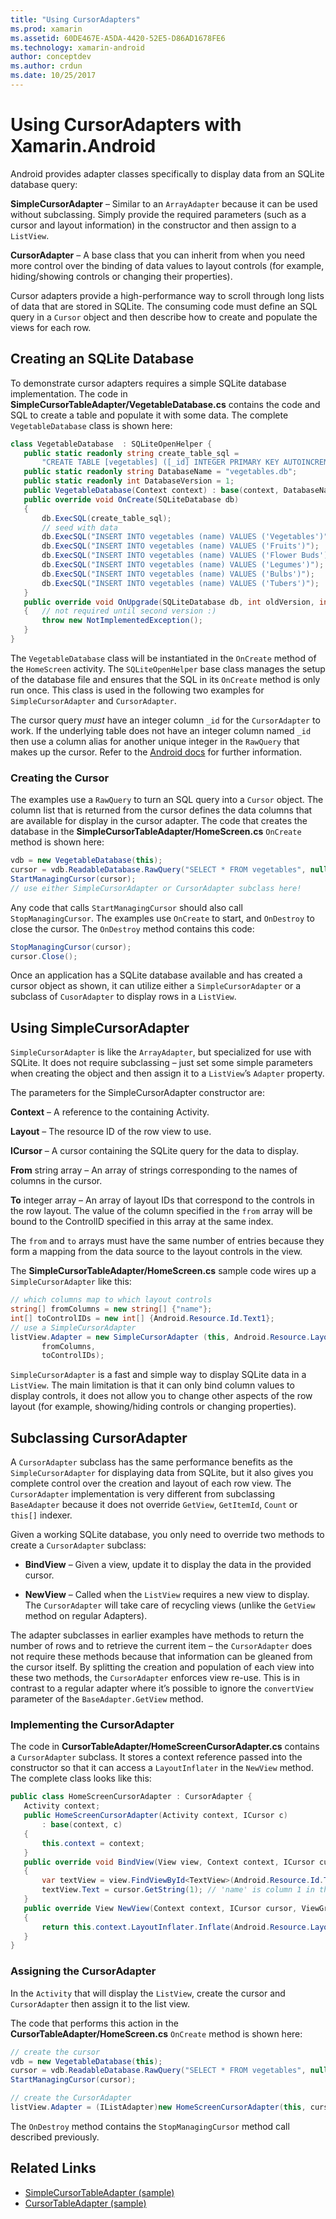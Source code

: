 ```yaml
---
title: "Using CursorAdapters"
ms.prod: xamarin
ms.assetid: 60DE467E-A5DA-4420-52E5-D86AD1678FE6
ms.technology: xamarin-android
author: conceptdev
ms.author: crdun
ms.date: 10/25/2017
---
```


# Using CursorAdapters with Xamarin.Android

Android provides adapter classes specifically to display data from an SQLite
database query:

 **SimpleCursorAdapter** – Similar to an `ArrayAdapter` because it can be used without subclassing. Simply provide the required parameters (such as a cursor and layout information) in the constructor and then assign to a `ListView`.

 **CursorAdapter** – A base class that you can inherit from
  when you need more control over the binding of data values to layout controls
  (for example, hiding/showing controls or changing their properties).

Cursor adapters provide a high-performance way to scroll through long lists
of data that are stored in SQLite. The consuming code must define an SQL query
in a `Cursor` object and then describe how to create and
populate the views for each row.

## Creating an SQLite Database

To demonstrate cursor adapters requires a simple SQLite database
  implementation. The code in **SimpleCursorTableAdapter/VegetableDatabase.cs**
  contains the code and SQL to create a table and populate it with some data.
  The complete `VegetableDatabase` class is shown here:

```csharp
class VegetableDatabase  : SQLiteOpenHelper {
   public static readonly string create_table_sql =
       "CREATE TABLE [vegetables] ([_id] INTEGER PRIMARY KEY AUTOINCREMENT NOT NULL UNIQUE, [name] TEXT NOT NULL UNIQUE)";
   public static readonly string DatabaseName = "vegetables.db";
   public static readonly int DatabaseVersion = 1;
   public VegetableDatabase(Context context) : base(context, DatabaseName, null, DatabaseVersion) { }
   public override void OnCreate(SQLiteDatabase db)
   {
       db.ExecSQL(create_table_sql);
       // seed with data
       db.ExecSQL("INSERT INTO vegetables (name) VALUES ('Vegetables')");
       db.ExecSQL("INSERT INTO vegetables (name) VALUES ('Fruits')");
       db.ExecSQL("INSERT INTO vegetables (name) VALUES ('Flower Buds')");
       db.ExecSQL("INSERT INTO vegetables (name) VALUES ('Legumes')");
       db.ExecSQL("INSERT INTO vegetables (name) VALUES ('Bulbs')");
       db.ExecSQL("INSERT INTO vegetables (name) VALUES ('Tubers')");
   }
   public override void OnUpgrade(SQLiteDatabase db, int oldVersion, int newVersion)
   {   // not required until second version :)
       throw new NotImplementedException();
   }
}
```

The `VegetableDatabase` class will be instantiated in the `OnCreate`
method of the `HomeScreen` activity. The `SQLiteOpenHelper` base class
manages the setup of the database file and ensures that the SQL in its
`OnCreate` method is only run once. This class is used in the following
two examples for `SimpleCursorAdapter` and `CursorAdapter`.

The cursor query *must* have an integer column `_id` for the
`CursorAdapter` to work. If the underlying table does not have an
integer column named `_id` then use a column alias for another unique
integer in the `RawQuery` that makes up the cursor. Refer to the
[Android docs](xref:Android.Widget.CursorAdapter)
for further information.

### Creating the Cursor

The examples use a `RawQuery` to turn an SQL query into a `Cursor`
object. The column list that is returned from the cursor defines the
data columns that are available for display in the cursor adapter. The
code that creates the database in the
**SimpleCursorTableAdapter/HomeScreen.cs** `OnCreate` method is shown
here:

```csharp
vdb = new VegetableDatabase(this);
cursor = vdb.ReadableDatabase.RawQuery("SELECT * FROM vegetables", null); // cursor query
StartManagingCursor(cursor);
// use either SimpleCursorAdapter or CursorAdapter subclass here!
```

Any code that calls `StartManagingCursor` should also
call `StopManagingCursor`. The examples use `OnCreate` to start, and `OnDestroy` to
close the cursor. The `OnDestroy` method contains this
code:

```csharp
StopManagingCursor(cursor);
cursor.Close();
```

Once an application has a SQLite database available and has created a
cursor object as shown, it can utilize either a `SimpleCursorAdapter`
or a subclass of `CusorAdapter` to display rows in a `ListView`.

## Using SimpleCursorAdapter

`SimpleCursorAdapter` is like the `ArrayAdapter`, but specialized for
use with SQLite. It does not require subclassing – just set some
simple parameters when creating the object and then assign it to a
`ListView`’s `Adapter` property.

The parameters for the SimpleCursorAdapter constructor are:

 **Context** – A reference to the containing Activity.

 **Layout** – The resource ID of the row view to use.

 **ICursor** – A cursor containing the SQLite query for the
data to display.

 **From** string array – An array of strings corresponding to
the names of columns in the cursor.

 **To** integer array – An array of layout IDs that correspond
to the controls in the row layout. The value of the column specified in the `from`
array will be bound to the ControlID specified in this array at the same index.

The `from` and `to` arrays must have the same number of entries because
they form a mapping from the data source to the layout controls in the
view.

The **SimpleCursorTableAdapter/HomeScreen.cs** sample code wires up a
`SimpleCursorAdapter` like this:

```csharp
// which columns map to which layout controls
string[] fromColumns = new string[] {"name"};
int[] toControlIDs = new int[] {Android.Resource.Id.Text1};
// use a SimpleCursorAdapter
listView.Adapter = new SimpleCursorAdapter (this, Android.Resource.Layout.SimpleListItem1, cursor,
       fromColumns,
       toControlIDs);
```

`SimpleCursorAdapter` is a fast and simple way to display SQLite data
in a `ListView`. The main limitation is that it can only bind column
values to display controls, it does not allow you to change other
aspects of the row layout (for example, showing/hiding controls or
changing properties).

## Subclassing CursorAdapter

A `CursorAdapter` subclass has the same performance benefits as the
`SimpleCursorAdapter` for displaying data from SQLite, but it also
gives you complete control over the creation and layout of each row
view. The `CursorAdapter` implementation is very different from
subclassing `BaseAdapter` because it does not override `GetView`,
`GetItemId`, `Count` or `this[]` indexer.

Given a working SQLite database, you only need to override two methods to
create a `CursorAdapter` subclass:

- **BindView** – Given a view, update it to display the data in the
  provided cursor.

- **NewView** – Called when the `ListView` requires a new view to
  display. The `CursorAdapter` will take care of recycling views
  (unlike the `GetView` method on regular Adapters).

The adapter subclasses in earlier examples have methods to return the
number of rows and to retrieve the current item – the `CursorAdapter`
does not require these methods because that information can be gleaned
from the cursor itself. By splitting the creation and population of
each view into these two methods, the `CursorAdapter` enforces view
re-use. This is in contrast to a regular adapter where it’s possible
to ignore the `convertView` parameter of the `BaseAdapter.GetView`
method.

### Implementing the CursorAdapter

The code in **CursorTableAdapter/HomeScreenCursorAdapter.cs** contains
a `CursorAdapter` subclass. It stores a context reference passed into
the constructor so that it can access a `LayoutInflater` in the
`NewView` method. The complete class looks like this:

```csharp
public class HomeScreenCursorAdapter : CursorAdapter {
   Activity context;
   public HomeScreenCursorAdapter(Activity context, ICursor c)
       : base(context, c)
   {
       this.context = context;
   }
   public override void BindView(View view, Context context, ICursor cursor)
   {
       var textView = view.FindViewById<TextView>(Android.Resource.Id.Text1);
       textView.Text = cursor.GetString(1); // 'name' is column 1 in the cursor query
   }
   public override View NewView(Context context, ICursor cursor, ViewGroup parent)
   {
       return this.context.LayoutInflater.Inflate(Android.Resource.Layout.SimpleListItem1, parent, false);
   }
}
```

### Assigning the CursorAdapter

In the `Activity` that will display the `ListView`, create the cursor
and `CursorAdapter` then assign it to the list view.

The code that performs this action in the
**CursorTableAdapter/HomeScreen.cs** `OnCreate` method is shown here:

```csharp
// create the cursor
vdb = new VegetableDatabase(this);
cursor = vdb.ReadableDatabase.RawQuery("SELECT * FROM vegetables", null);
StartManagingCursor(cursor);

// create the CursorAdapter
listView.Adapter = (IListAdapter)new HomeScreenCursorAdapter(this, cursor, false);
```

The `OnDestroy` method contains the `StopManagingCursor` method call
described previously.

## Related Links

- [SimpleCursorTableAdapter (sample)](https://docs.microsoft.com/samples/xamarin/monodroid-samples/simplecursortableadapter)
- [CursorTableAdapter (sample)](https://docs.microsoft.com/samples/xamarin/monodroid-samples/cursortableadapter)
